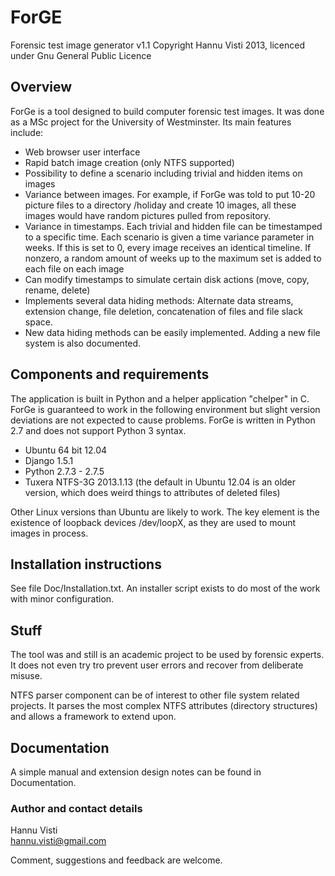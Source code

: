 # ForGE

Forensic test image generator v1.1
Copyright Hannu Visti 2013, licenced under Gnu General Public Licence

## Overview

ForGe is a tool designed to build computer forensic test images. It was done as a MSc project for 
the University of Westminster. Its main features include:

* Web browser user interface
* Rapid batch image creation (only NTFS supported)
* Possibility to define a scenario including trivial and hidden items on images
* Variance between images. For example, if ForGe was told to put 10-20 picture files to a directory /holiday and
  create 10 images, all these images would have random pictures pulled from repository.
* Variance in timestamps. Each trivial and hidden file can be timestamped to a specific time. Each scenario is
  given a time variance parameter in weeks. If this is set to 0, every image receives an identical timeline. If
  nonzero, a random amount of weeks up to the maximum set is added to each file on each image
* Can modify timestamps to simulate certain disk actions (move, copy, rename, delete)
* Implements several data hiding methods: Alternate data streams, extension change, file deletion, concatenation
  of files and file slack space. 
* New data hiding methods can be easily implemented. Adding a new file system is also documented.


## Components and requirements
The application is built in Python and a helper application "chelper" in C. ForGe is guaranteed to work in the following environment but slight version deviations are not expected to cause problems. ForGe is written in Python 2.7 and does not support Python 3 syntax.

* Ubuntu 64 bit 12.04
* Django 1.5.1
* Python 2.7.3 - 2.7.5
* Tuxera NTFS-3G 2013.1.13 (the default in Ubuntu 12.04 is an older version, which does weird things to attributes of deleted files)

Other Linux versions than Ubuntu are likely to work. The key element is the existence of loopback devices /dev/loopX, as they are used to mount images in process.

## Installation instructions
See file Doc/Installation.txt. An installer script exists to do most of the work with minor configuration. 

## Stuff
The tool was and still is an academic project to be used by forensic experts. It does not even try tro prevent user errors and recover from deliberate misuse. 

NTFS parser component can be of interest to other file system related projects. It parses the most complex NTFS attributes (directory structures) and allows a framework to extend upon. 

## Documentation
A simple manual and extension design notes can be found in Documentation. 


### Author and contact details
Hannu Visti
<br>
hannu.visti@gmail.com

Comment, suggestions and feedback are welcome. 
